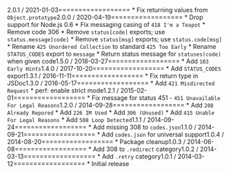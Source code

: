 2.0.1 / 2021-01-03==================  * Fix returning values from `Object.prototype`2.0.0 / 2020-04-19==================  * Drop support for Node.js 0.6  * Fix messaging casing of `418 I'm a Teapot`  * Remove code 306  * Remove `status[code]` exports; use `status.message[code]`  * Remove `status[msg]` exports; use `status.code[msg]`  * Rename `425 Unordered Collection` to standard `425 Too Early`  * Rename `STATUS_CODES` export to `message`  * Return status message for `statuses(code)` when given code1.5.0 / 2018-03-27==================  * Add `103 Early Hints`1.4.0 / 2017-10-20==================  * Add `STATUS_CODES` export1.3.1 / 2016-11-11==================  * Fix return type in JSDoc1.3.0 / 2016-05-17==================  * Add `421 Misdirected Request`  * perf: enable strict mode1.2.1 / 2015-02-01==================  * Fix message for status 451    - `451 Unavailable For Legal Reasons`1.2.0 / 2014-09-28==================  * Add `208 Already Repored`  * Add `226 IM Used`  * Add `306 (Unused)`  * Add `415 Unable For Legal Reasons`  * Add `508 Loop Detected`1.1.1 / 2014-09-24==================  * Add missing 308 to `codes.json`1.1.0 / 2014-09-21==================  * Add `codes.json` for universal support1.0.4 / 2014-08-20==================  * Package cleanup1.0.3 / 2014-06-08==================  * Add 308 to `.redirect` category1.0.2 / 2014-03-13==================  * Add `.retry` category1.0.1 / 2014-03-12==================  * Initial release